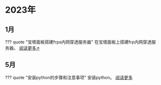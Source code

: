 # 2023年

## 1月
??? quote "宝塔面板搭建frps内网穿透服务器"
    在宝塔面板上搭建frp内网穿透服务器。
    [阅读更多↗](./9.md)

## 5月
??? quote "安装python的步骤和注意事项"
    安装python。
    [阅读更多](./10.md)
